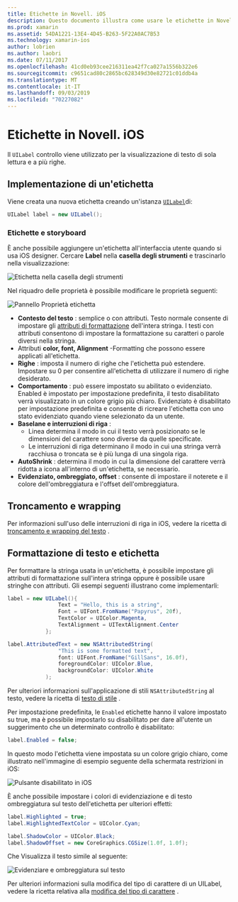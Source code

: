 ```yaml
---
title: Etichette in Novell. iOS
description: Questo documento illustra come usare le etichette in Novell. iOS. Viene descritto come creare etichette a livello di codice e con iOS designer.
ms.prod: xamarin
ms.assetid: 54DA1221-13E4-4D45-B263-5F22A0AC7B53
ms.technology: xamarin-ios
author: lobrien
ms.author: laobri
ms.date: 07/11/2017
ms.openlocfilehash: 41cd0eb93cee216311ea42f7ca027a1556b322e6
ms.sourcegitcommit: c9651cad80c2865bc628349d30e82721c01ddb4a
ms.translationtype: MT
ms.contentlocale: it-IT
ms.lasthandoff: 09/03/2019
ms.locfileid: "70227082"
---
```

# <a name="labels-in-xamarinios"></a>Etichette in Novell. iOS

Il `UILabel` controllo viene utilizzato per la visualizzazione di testo di sola lettura e a più righe.

## <a name="implementing-a-label"></a>Implementazione di un'etichetta

Viene creata una nuova etichetta creando un'istanza [`UILabel`](xref:UIKit.UILabel)di:

```csharp
UILabel label = new UILabel();
```

### <a name="labels-and-storyboards"></a>Etichette e storyboard

È anche possibile aggiungere un'etichetta all'interfaccia utente quando si usa iOS designer. Cercare **Label** nella **casella degli strumenti** e trascinarlo nella visualizzazione:

![Etichetta nella casella degli strumenti](labels-images/image3.png)

Nel riquadro delle proprietà è possibile modificare le proprietà seguenti:

![Pannello Proprietà etichetta](labels-images/image2.png)

- **Contesto del testo** : semplice o con attributi. Testo normale consente di impostare gli [attributi di formattazione](#Formatting_Text_and_Label) dell'intera stringa. I testi con attributi consentono di impostare la formattazione su caratteri o parole diversi nella stringa.
- Attributi **color, font, Alignment** -Formatting che possono essere applicati all'etichetta.
- **Righe** : imposta il numero di righe che l'etichetta può estendere. Impostare su 0 per consentire all'etichetta di utilizzare il numero di righe desiderato.
- **Comportamento** : può essere impostato su abilitato o evidenziato. Enabled è impostato per impostazione predefinita, il testo disabilitato verrà visualizzato in un colore grigio più chiaro. Evidenziato è disabilitato per impostazione predefinita e consente di ricreare l'etichetta con uno stato evidenziato quando viene selezionato da un utente.
- **Baselane e interruzioni di riga** :
  - Linea determina il modo in cui il testo verrà posizionato se le dimensioni del carattere sono diverse da quelle specificate.
  - Le interruzioni di riga determinano il modo in cui una stringa verrà racchiusa o troncata se è più lunga di una singola riga.
- **AutoShrink** : determina il modo in cui la dimensione del carattere verrà ridotta a icona all'interno di un'etichetta, se necessario.
- **Evidenziato, ombreggiato, offset** : consente di impostare il noterete e il colore dell'ombreggiatura e l'offset dell'ombreggiatura.

## <a name="truncating-and-wrapping"></a>Troncamento e wrapping

Per informazioni sull'uso delle interruzioni di riga in iOS, vedere la ricetta di [troncamento e wrapping del testo](https://github.com/xamarin/recipes/tree/master/Recipes/ios/standard_controls/labels/uilabel-truncate-wrap-text) .

<a name="Formatting_Text_and_Label"/>

## <a name="formatting-text-and-label"></a>Formattazione di testo e etichetta

Per formattare la stringa usata in un'etichetta, è possibile impostare gli attributi di formattazione sull'intera stringa oppure è possibile usare stringhe con attributi. Gli esempi seguenti illustrano come implementarli:

```csharp
label = new UILabel(){
                Text = "Hello, this is a string",
                Font = UIFont.FromName("Papyrus", 20f),
                TextColor = UIColor.Magenta,
                TextAlignment = UITextAlignment.Center
            };
```

```csharp
label.AttributedText = new NSAttributedString(
                "This is some formatted text",
                font: UIFont.FromName("GillSans", 16.0f),
                foregroundColor: UIColor.Blue,
                backgroundColor: UIColor.White
            );
```

Per ulteriori informazioni sull'applicazione di stili `NSAttributedString` al testo, vedere la ricetta di [testo di stile](https://github.com/xamarin/recipes/tree/master/Recipes/ios/standard_controls/text_field/style_text) .

Per impostazione predefinita, le `Enabled` etichette hanno il valore impostato su true, ma è possibile impostarlo su disabilitato per dare all'utente un suggerimento che un determinato controllo è disabilitato:

```csharp
label.Enabled = false;
```

In questo modo l'etichetta viene impostata su un colore grigio chiaro, come illustrato nell'immagine di esempio seguente della schermata restrizioni in iOS:

![Pulsante disabilitato in iOS](labels-images/image1.png)

È anche possibile impostare i colori di evidenziazione e di testo ombreggiatura sul testo dell'etichetta per ulteriori effetti:

```csharp
label.Highlighted = true;
label.HighlightedTextColor = UIColor.Cyan;

label.ShadowColor = UIColor.Black;
label.ShadowOffset = new CoreGraphics.CGSize(1.0f, 1.0f);
```

Che Visualizza il testo simile al seguente:

![Evidenziare e ombreggiatura sul testo](labels-images/image4.png)

Per ulteriori informazioni sulla modifica del tipo di carattere di un UILabel, vedere la ricetta relativa alla [modifica del tipo di carattere](https://github.com/xamarin/recipes/tree/master/Recipes/ios/standard_controls/labels/change_the_font) .





